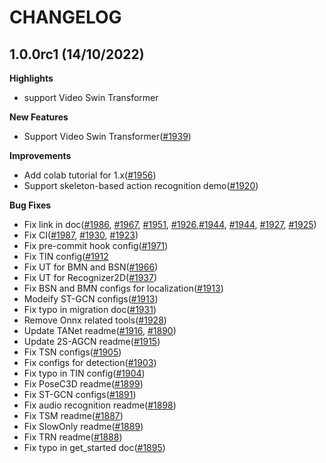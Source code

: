 # CHANGELOG

## 1.0.0rc1 (14/10/2022)

**Highlights**

- support Video Swin Transformer

**New Features**

- Support Video Swin Transformer([#1939](https://github.com/open-mmlab/mmaction2/pull/1939))

**Improvements**

- Add colab tutorial for 1.x([#1956](https://github.com/open-mmlab/mmaction2/pull/1956))
- Support skeleton-based action recognition demo([#1920](https://github.com/open-mmlab/mmaction2/pull/1920))

**Bug Fixes**

- Fix link in doc([#1986](https://github.com/open-mmlab/mmaction2/pull/1986), [#1967](https://github.com/open-mmlab/mmaction2/pull/1967), [#1951](https://github.com/open-mmlab/mmaction2/pull/1951), [#1926](https://github.com/open-mmlab/mmaction2/pull/1926),[#1944](https://github.com/open-mmlab/mmaction2/pull/1944), [#1944](https://github.com/open-mmlab/mmaction2/pull/1944), [#1927](https://github.com/open-mmlab/mmaction2/pull/1927), [#1925](https://github.com/open-mmlab/mmaction2/pull/1925))
- Fix CI([#1987](https://github.com/open-mmlab/mmaction2/pull/1987), [#1930](https://github.com/open-mmlab/mmaction2/pull/1930), [#1923](https://github.com/open-mmlab/mmaction2/pull/1923))
- Fix pre-commit hook config([#1971](https://github.com/open-mmlab/mmaction2/pull/1971))
- Fix TIN config([#1912](https://github.com/open-mmlab/mmaction2/pull/1912)
- Fix UT for BMN and BSN([#1966](https://github.com/open-mmlab/mmaction2/pull/1966))
- Fix UT for Recognizer2D([#1937](https://github.com/open-mmlab/mmaction2/pull/1937))
- Fix BSN and BMN configs for localization([#1913](https://github.com/open-mmlab/mmaction2/pull/1913))
- Modeify ST-GCN configs([#1913](https://github.com/open-mmlab/mmaction2/pull/1914))
- Fix typo in migration doc([#1931](https://github.com/open-mmlab/mmaction2/pull/1931))
- Remove Onnx related tools([#1928](https://github.com/open-mmlab/mmaction2/pull/1928))
- Update TANet readme([#1916](https://github.com/open-mmlab/mmaction2/pull/1916), [#1890](https://github.com/open-mmlab/mmaction2/pull/1890))
- Update 2S-AGCN readme([#1915](https://github.com/open-mmlab/mmaction2/pull/1915))
- Fix TSN configs([#1905](https://github.com/open-mmlab/mmaction2/pull/1905))
- Fix configs for detection([#1903](https://github.com/open-mmlab/mmaction2/pull/1903))
- Fix typo in TIN config([#1904](https://github.com/open-mmlab/mmaction2/pull/1904))
- Fix PoseC3D readme([#1899](https://github.com/open-mmlab/mmaction2/pull/1899))
- Fix ST-GCN configs([#1891](https://github.com/open-mmlab/mmaction2/pull/1891))
- Fix audio recognition readme([#1898](https://github.com/open-mmlab/mmaction2/pull/1898))
- Fix TSM readme([#1887](https://github.com/open-mmlab/mmaction2/pull/1887))
- Fix SlowOnly readme([#1889](https://github.com/open-mmlab/mmaction2/pull/1889))
- Fix TRN readme([#1888](https://github.com/open-mmlab/mmaction2/pull/1888))
- Fix typo in get_started doc([#1895](https://github.com/open-mmlab/mmaction2/pull/1895))
